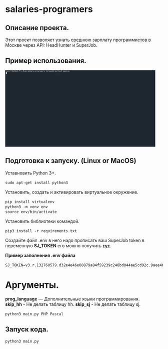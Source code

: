 # salaries-programers
 
## Описание проекта.   
Этот проект позволяет узнать среднюю зарплату программистов в Москве через API: HeadHunter и SuperJob.
   
## Пример использования.   

![](example.gif) 
## Подготовка к запуску.  (Linux or MacOS)
Уставновить Python 3+.
```
sudo apt-get install python3
```
Установить, создать и активировать виртуальное окружение.
```
pip install virtualenv
python3 -m venv env
source env/bin/activate
```
Установить библиотеки командой.  
```
pip3 install -r requirements.txt
```
Создайте файл .env в него надо прописать ваш SuperJob token в переменную **SJ_TOKEN** его можно получить [**тут**](https://api.superjob.ru/).  
    
**Пример заполнения .env файла**        
```
SJ_TOKEN=v3.r.132760579.d32e4e46e08879a84f59239c248bd044ae5cd92c.9aee469a67de819b18d36a46489e329c118d0d20
```
# Аргументы.
**prog_language** — Дополнительные языки программирования.   
**skip_hh** - Не делать таблицу hh.
**skip_sj** - Не делать таблицу sj.

```
python3 main.py PHP Pascal
```
## Запуск кода.  
```
python3 main.py
```
